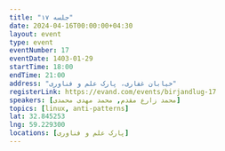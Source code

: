 ```yaml
---
title: "جلسه ۱۷"
date: 2024-04-16T00:00:00+04:30
layout: event
type: event
eventNumber: 17
eventDate: 1403-01-29
startTime: 18:00
endTime: 21:00
address: "خیابان غفاری، پارک علم و فناوری"
registerLink: https://evand.com/events/birjandlug-17
speakers: [محمد زارع مقدم, محمد مهدی محمدی]
topics: [linux, anti-patterns]
lat: 32.845253
lng: 59.229300
locations: [پارک علم و فناوری]
---
```

